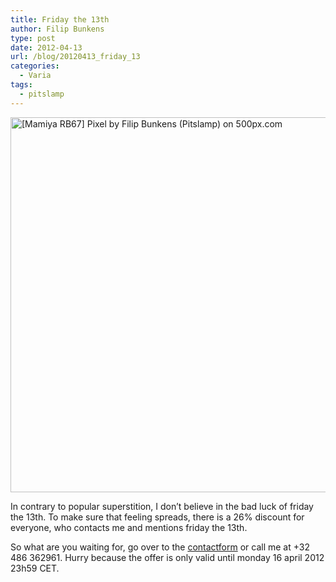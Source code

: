 ```yaml
---
title: Friday the 13th
author: Filip Bunkens
type: post
date: 2012-04-13
url: /blog/20120413_friday_13
categories:
  - Varia
tags:
  - pitslamp
---
```

[<img src="http://pcdn.500px.net/6562702/1c3299b3f3fb9169f18cb0a8763ff96d6eb70cce/4.jpg" alt="[Mamiya RB67] Pixel by Filip Bunkens (Pitslamp) on 500px.com" width="600" />][1]

In contrary to popular superstition, I don&#8217;t believe in the bad luck of friday the 13th. To make sure that feeling spreads, there is a 26% discount for everyone, who contacts me and mentions friday the 13th.

So what are you waiting for, go over to the <a href="http://www.pitslamp.com/contact" title="Pitslamp Photography | Contact" rel="me">contactform</a> or call me at +32 486 362961. Hurry because the offer is only valid until monday 16 april 2012 23h59 CET.

 [1]: http://500px.com/photo/6562702